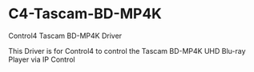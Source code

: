 # C4-Tascam-BD-MP4K
Control4 Tascam BD-MP4K Driver

This Driver is for Control4 to control the Tascam BD-MP4K UHD Blu-ray Player via IP Control
